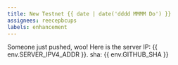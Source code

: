 ```yaml
---
title: New Testnet {{ date | date('dddd MMMM Do') }}
assignees: reecepbcups
labels: enhancement
---
```

Someone just pushed, woo! Here is the server IP: {{ env.SERVER_IPV4_ADDR }}. sha: {{ env.GITHUB_SHA }}